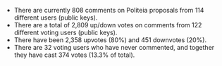 * There are currently  808  comments on Politeia proposals from 114  different users (public keys).
* There are a total of  2,809  up/down votes on comments from  122  different voting users (public keys).
* There have been 2,358 upvotes (80%) and 451 downvotes (20%).
* There are 32 voting users who have never commented, and together they have cast 374 votes (13.3% of total).
